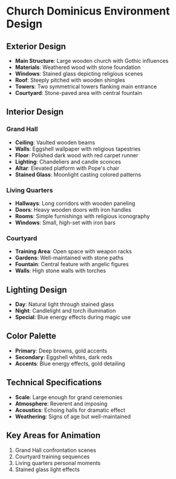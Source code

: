 # Church Dominicus Environment Design

## Exterior Design
- **Main Structure**: Large wooden church with Gothic influences
- **Materials**: Weathered wood with stone foundation
- **Windows**: Stained glass depicting religious scenes
- **Roof**: Steeply pitched with wooden shingles
- **Towers**: Two symmetrical towers flanking main entrance
- **Courtyard**: Stone-paved area with central fountain

## Interior Design
### Grand Hall
- **Ceiling**: Vaulted wooden beams
- **Walls**: Eggshell wallpaper with religious tapestries
- **Floor**: Polished dark wood with red carpet runner
- **Lighting**: Chandeliers and candle sconces
- **Altar**: Elevated platform with Pope's chair
- **Stained Glass**: Moonlight casting colored patterns

### Living Quarters
- **Hallways**: Long corridors with wooden paneling
- **Doors**: Heavy wooden doors with iron handles
- **Rooms**: Simple furnishings with religious iconography
- **Windows**: Small, high-set with iron bars

### Courtyard
- **Training Area**: Open space with weapon racks
- **Gardens**: Well-maintained with stone paths
- **Fountain**: Central feature with angelic figures
- **Walls**: High stone walls with torches

## Lighting Design
- **Day**: Natural light through stained glass
- **Night**: Candlelight and torch illumination
- **Special**: Blue energy effects during magic use

## Color Palette
- **Primary**: Deep browns, gold accents
- **Secondary**: Eggshell whites, dark reds
- **Accents**: Blue energy effects, gold detailing

## Technical Specifications
- **Scale**: Large enough for grand ceremonies
- **Atmosphere**: Reverent and imposing
- **Acoustics**: Echoing halls for dramatic effect
- **Weathering**: Signs of age but well-maintained

## Key Areas for Animation
1. Grand Hall confrontation scenes
2. Courtyard training sequences
3. Living quarters personal moments
4. Stained glass light effects 